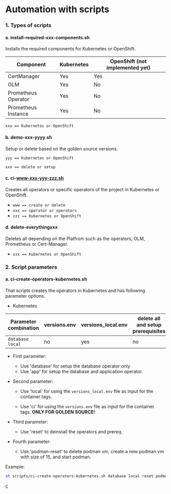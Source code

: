 # Automation with scripts

### 1. Types of scripts

#### a.  **install-required**-xxx-components.sh

Installs the required components for Kubernetes or OpenShift.

| Component | Kubernetes | OpenShift **(not implemented yet)** |
| --- |  --- |  --- |
| CertManager | Yes |  Yes |
| OLM | Yes |  No |
| Prometheus Operator | Yes |  No |
| Prometheus Instance | Yes |  No |

`xxx == Kubernetes or OpenShift`

#### b. **demo**-xxx-yyyy.sh

Setup or delete based on the golden source versions.

`yyy == Kubernetes or OpenShift`

`xxx == delete or setup`

#### c.  **ci**-www-xxx-yyy-zzz.sh

Creates all operators or specific operators of the project in Kubernetes or OpenShift.

* `www == create or delete`
* `xxx == operator or operators`
* `zzz == Kubernetes or OpenShift`

#### d.   **delete-everything**xxx

Deletes all depending on the Platfrom such as the operators, OLM, Prometheus or Cert-Manager.

* `xxx == Kubernetes or OpenShift`

### 2. Script parameters

#### a. ci-create-operators-kubernetes.sh

That scripts creates the operators in Kubernetes and has following parameter options.

* Kubernetes

| Parameter combination | versions.env  |  versions_local.env | delete all and setup prerequisites | `operator database` | `operator database` |
| --- |  --- | --- | --- |  --- | --- |
| `database` `local` |  no | yes | no | yes | no |


* First parameter:

    * Use 'database' for setup the database operator only
    * Use 'app' for setup the database and application operator.

* Second parameter:

    * Use 'local' for using the `versions_local.env` file as input for the container tags.

    * Use 'ci' for using the `versions.env` file as input for the container tags. **ONLY FOR GOLDEN SOURCE!**

* Third parameter:

    * Use 'reset' to deinstall the operators and prereq.

* Fourth parameter:

    * Use 'podman-reset' to delete podman vm, create a new podman vm with size of 15, and start podman.


Example:

```sh
sh scripts/ci-create-operators-kubernetes.sh database local reset podman_reset
```


ç